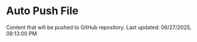 # Auto Push File

Content that will be pushed to GitHub repository.
Last updated: 06/27/2025, 08:13:00 PM